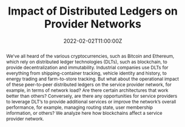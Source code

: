 ---
title: Impact of Distributed Ledgers on Provider Networks

event: Industry IoT Consortium (IIC) Webinar
event_url: https://iotdevicesecurityconference.com/

location: Virtual

summary: An IIC webinar about impact of distributed ledgers on service provider networks 
abstract: We've all heard of the various cryptocurrencies, such as Bitcoin and Ethereum, which rely on distributed ledger technologies (DLTs), such as blockchain, to provide decentralization and immutability. Industrial companies use DLTs for everything from shipping-container tracking, vehicle identity and history, to energy trading and farm-to-store tracking. But what about the operational impact of these peer-to-peer distributed ledgers on the service provider network, for example, in terms of network load? Are there certain architectures that work better than others? Conversely, are there any opportunities for service providers to leverage DLT’s to provide additional services or improve the network’s overall performance, for example, managing routing state, user membership information, or others? We analyze here how blockchains affect a service provider network.

# Talk start and end times.
#   End time can optionally be hidden by prefixing the line with `#`.
date: "2022-02-02T11:00:00Z"
#date_end: "2030-06-01T15:00:00Z"
all_day: false

#authors: []
#tags: []

# Is this a featured talk? (true/false)
featured: false

links:
- icon: twitter
  icon_pack: fab
  name: Follow
  url: https://twitter.com/cryptoxfan
url_code: ""
url_pdf: ""
url_slides: uploads/IICWebinar2022.pdf
url_video: https://www.brighttalk.com/webcast/14645/526203
---